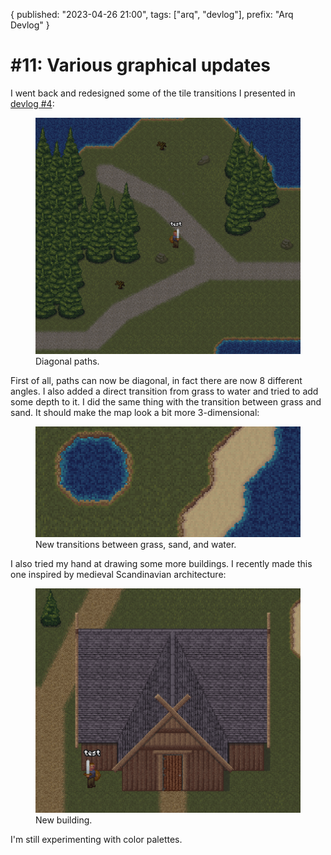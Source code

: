 {
  published: "2023-04-26 21:00",
  tags: ["arq", "devlog"],
  prefix: "Arq Devlog"
}
# #11: Various graphical updates

I went back and redesigned some of the tile transitions I presented in [devlog #4](devlog-4.md):

<figure>
<img src="../images/arq/path.png" alt="Path"/>
<figcaption>Diagonal paths.</figcaption>
</figure>

First of all, paths can now be diagonal, in fact there are now 8 different angles. I also added a direct transition from grass to water and tried to add some depth to it. I did the same thing with the transition between grass and sand. It should make the map look a bit more 3-dimensional:

<figure>
<img src="../images/arq/newtransitions.png" alt="Tile transitions"/>
<figcaption>New transitions between grass, sand, and water.</figcaption>
</figure>


I also tried my hand at drawing some more buildings. I recently made this one inspired by medieval Scandinavian architecture:

<figure>
<img src="../images/arq/newbuilding.png" alt="New building"/>
<figcaption>New building.</figcaption>
</figure>

I'm still experimenting with color palettes.
